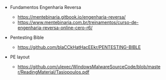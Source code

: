 * Fundamentos Engenharia Reversa
  * https://mentebinaria.gitbook.io/engenharia-reversa/
  * https://www.mentebinaria.com.br/treinamentos/curso-de-engenharia-reversa-online-cero-r6/

* Pentesting Bible
  * https://github.com/blaCCkHatHacEEkr/PENTESTING-BIBLE

* PE layout
  * https://github.com/ulexec/WindowsMalwareSourceCode/blob/master/ReadingMaterial/Tasiopoulos.pdf 
